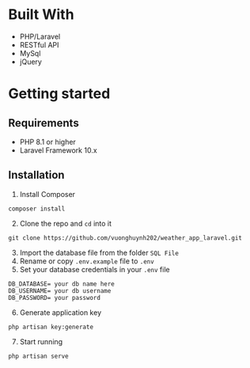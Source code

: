 # Built With
- PHP/Laravel
- RESTful API
- MySql
- jQuery
# Getting started
## Requirements
- PHP 8.1 or higher
- Laravel Framework 10.x
## Installation
1. Install Composer
```
composer install
```
2. Clone the repo and `cd` into it
```
git clone https://github.com/vuonghuynh202/weather_app_laravel.git
```
3. Import the database file from the folder `SQL File`
4. Rename or copy `.env.example` file to `.env`
5. Set your database credentials in your `.env` file
```
DB_DATABASE= your db name here
DB_USERNAME= your db username
DB_PASSWORD= your password
```
6. Generate application key
```
php artisan key:generate
```
7. Start running
```
php artisan serve
```


